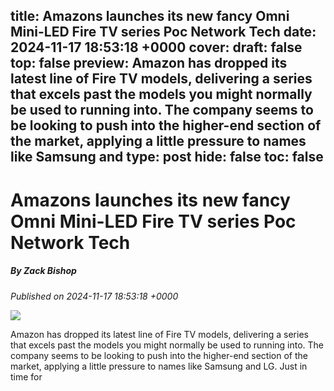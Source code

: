 title: Amazons launches its new fancy Omni Mini-LED Fire TV series Poc Network Tech
date: 2024-11-17 18:53:18 +0000
cover: 
draft: false
top: false
preview: Amazon has dropped its latest line of Fire TV models, delivering a series that excels past the models you might normally be used to running into. The company seems to be looking to push into the higher-end section of the market, applying a little pressure to names like Samsung and
type: post
hide: false
toc: false
---

# Amazons launches its new fancy Omni Mini-LED Fire TV series Poc Network Tech
##### By Zack Bishop
_Published on 2024-11-17 18:53:18 +0000_

![](https://www.pocnetwork.net/wp-content/zuploads/2024/11/Amazon-Fire-TV-Omni-Mini-LED-Series-jpg.webp)

Amazon has dropped its latest line of Fire TV models, delivering a series that excels past the models you might normally be used to running into. The company seems to be looking to push into the higher-end section of the market, applying a little pressure to names like Samsung and LG. Just in time for
